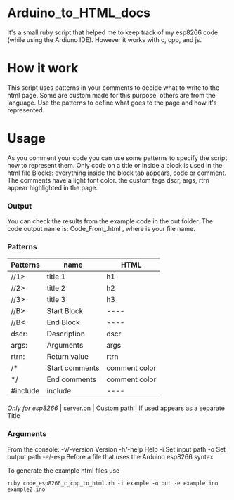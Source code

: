 # Arduino_to_HTML_docs
It's a small ruby script that helped me to keep track of my esp8266 code (while using the Ardiuno IDE).
However it works with c, cpp, and js.

# How it work
This script uses patterns in your comments to decide what to write to the html page. Some are custom made for this purpose, others are from the language.
Use the patterns to define what goes to the page and how it's represented.

# Usage
As you comment your code you can use some patterns to specify the script how to represent them.
Only code on a title or inside a block is used in the html file
Blocks: everything inside the block tab appears, code or comment. The comments have a light font color.
the custom tags dscr, args, rtrn appear highlighted in the page.   

### Output
You can check the results from the example code in the out folder.
The code output name is: Code_From_<file name>.html , where <file name> is your file name.

### Patterns
|Patterns   | name          | HTML
| --------- | ------------- | ------
| //1>      | title 1       |  h1
| //2>      | title 2       |  h2
| //3>      | title 3       |  h3
| //B>      | Start Block   | ----
| //B<      | End Block     | ----
| dscr:     | Description   | dscr
| args:     | Arguments     | args
| rtrn:     | Return value  | rtrn
| /*        | Start comments| comment color
| \*/        | End comments  | comment color
| \#include  | include       | ----
*Only for esp8266*
| server.on | Custom path   | If used appears as a separate Title

### Arguments
From the console:
-v/-version   Version
-h/-help      Help
-i            Set input path
-o            Set output path
-e/-esp       Before a file that uses the Arduino esp8266 syntax

To generate the example html files use
```
ruby code_esp8266_c_cpp_to_html.rb -i example -o out -e example.ino example2.ino
```
